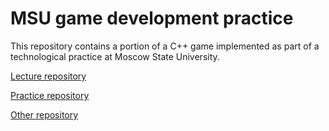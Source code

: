 # MSU game development practice
This repository contains a portion of a C++ game implemented as part of a technological practice at Moscow State University.

[Lecture repository](https://github.com/victorkitov/DL)

[Practice repository](https://github.com/MSU-ML-COURSE/DL-COURSE-23)

[Other repository](https://github.com/girafe-ai/ml-course/tree/23f_msu_dl)
